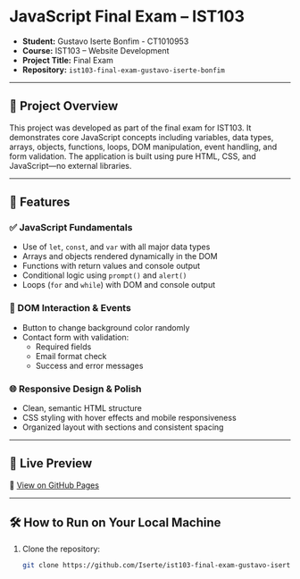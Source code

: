 # JavaScript Final Exam – IST103

- **Student:** Gustavo Iserte Bonfim - CT1010953
- **Course:** IST103 – Website Development
- **Project Title:** Final Exam
- **Repository:** `ist103-final-exam-gustavo-iserte-bonfim`

---

## 📘 Project Overview

This project was developed as part of the final exam for IST103. It demonstrates core JavaScript concepts including variables, data types, arrays, objects, functions, loops, DOM manipulation, event handling, and form validation. The application is built using pure HTML, CSS, and JavaScript—no external libraries.

---

## 🚀 Features

### ✅ JavaScript Fundamentals
- Use of `let`, `const`, and `var` with all major data types
- Arrays and objects rendered dynamically in the DOM
- Functions with return values and console output
- Conditional logic using `prompt()` and `alert()`
- Loops (`for` and `while`) with DOM and console output

### 🎨 DOM Interaction & Events
- Button to change background color randomly
- Contact form with validation:
  - Required fields
  - Email format check
  - Success and error messages

### 🌐 Responsive Design & Polish
- Clean, semantic HTML structure
- CSS styling with hover effects and mobile responsiveness
- Organized layout with sections and consistent spacing

---

## 📸 Live Preview  
🔗 [View on GitHub Pages](https://iserte.github.io/ist103-final-exam-gustavo-iserte-bonfim/)

---

## 🛠 How to Run on Your Local Machine

1. Clone the repository:
   ```bash
   git clone https://github.com/Iserte/ist103-final-exam-gustavo-iserte-bonfim.git
